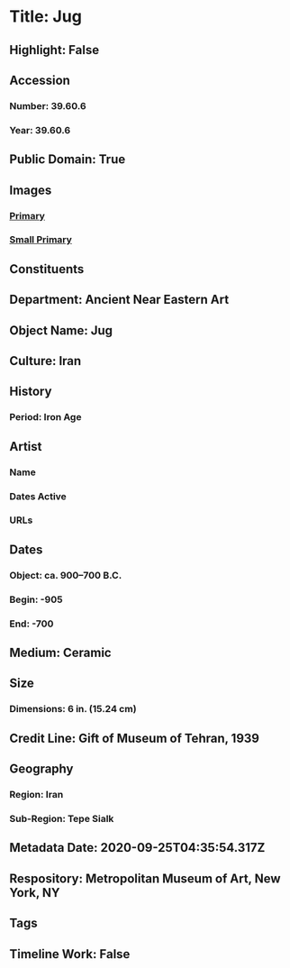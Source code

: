 # Title: Jug
## Highlight: False
## Accession
### Number: 39.60.6
### Year: 39.60.6
## Public Domain: True
## Images
### [Primary](https://images.metmuseum.org/CRDImages/an/original/ME39_60_6.jpg)
### [Small Primary](https://images.metmuseum.org/CRDImages/an/web-large/ME39_60_6.jpg)
## Constituents
## Department: Ancient Near Eastern Art
## Object Name: Jug
## Culture: Iran
## History
### Period: Iron Age
## Artist
### Name
### Dates Active
### URLs
## Dates
### Object: ca. 900–700 B.C.
### Begin: -905
### End: -700
## Medium: Ceramic
## Size
### Dimensions: 6 in. (15.24 cm)
## Credit Line: Gift of Museum of Tehran, 1939
## Geography
### Region: Iran
### Sub-Region: Tepe Sialk
## Metadata Date: 2020-09-25T04:35:54.317Z
## Respository: Metropolitan Museum of Art, New York, NY
## Tags
## Timeline Work: False